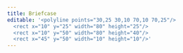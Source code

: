 ```yaml
---
title: Briefcase
editable: '<polyline points="30,25 30,10 70,10 70,25"/>
  <rect x="10" y="25" width="80" height="25"/>
  <rect x="10" y="50" width="80" height="40"/>
  <rect x="45" y="50" width="10" height="10"/>'
---
```

